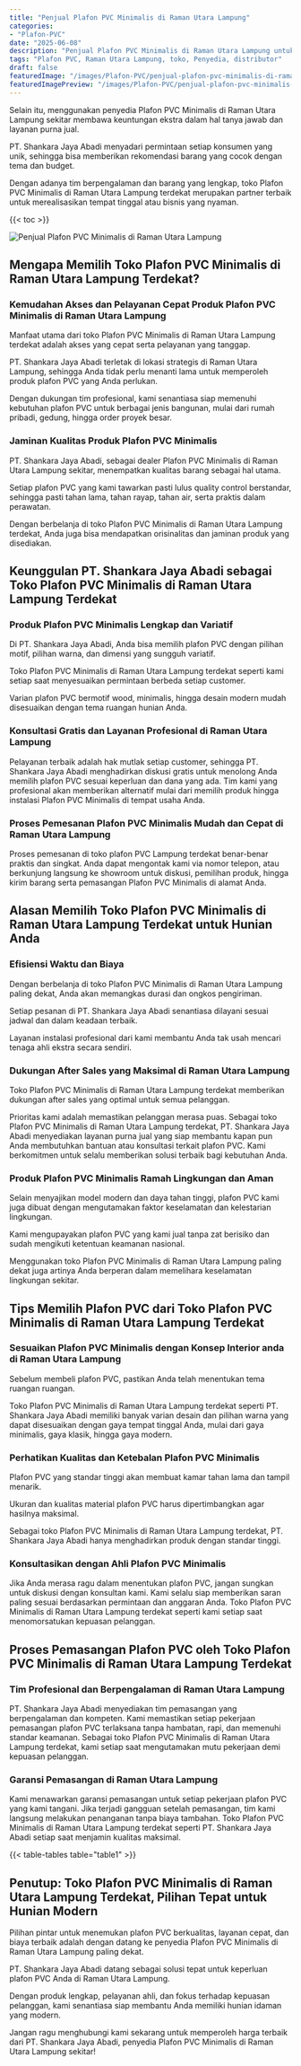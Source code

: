 ```yaml
---
title: "Penjual Plafon PVC Minimalis di Raman Utara Lampung"
categories:
- "Plafon-PVC"
date: "2025-06-08"
description: "Penjual Plafon PVC Minimalis di Raman Utara Lampung untuk hunian, perkantoran, dan gerai. Plafon berkualitas, beragam motif, variasi warna elegan, dengan jasa pemasangan oleh tim profesional dan jaminan resmi!|Servis penjualan Plafon PVC Minimalis di Raman Utara Lampung untuk keperluan tempat tinggal, perkantoran, atau gerai, dengan material terbaik dan pemasangan oleh tenaga ahli profesional dan garansi resmi.|Solusi Plafon PVC Minimalis di Raman Utara Lampung yang terpercaya bagi rumah, office, serta toko, dengan plafon berkualitas dan pemasangan oleh teknisi ahli dan garansi resmi.|Distribusi Plafon PVC Minimalis di Raman Utara Lampung untuk tempat tinggal, office, serta gerai, beserta material terbaik dan instalasi oleh teknisi ahli, disertai dengan kepastian resmi.}"
tags: "Plafon PVC, Raman Utara Lampung, toko, Penyedia, distributor"
draft: false
featuredImage: "/images/Plafon-PVC/penjual-plafon-pvc-minimalis-di-raman-utara-lampung.png"
featuredImagePreview: "/images/Plafon-PVC/penjual-plafon-pvc-minimalis-di-raman-utara-lampung.png"
---
```


Selain itu, menggunakan penyedia Plafon PVC Minimalis di Raman Utara Lampung sekitar membawa keuntungan ekstra dalam hal tanya jawab dan layanan purna jual.

PT. Shankara Jaya Abadi menyadari permintaan setiap konsumen yang unik, sehingga bisa memberikan rekomendasi barang yang cocok dengan tema dan budget.

Dengan adanya tim berpengalaman dan barang yang lengkap, toko Plafon PVC Minimalis di Raman Utara Lampung terdekat merupakan partner terbaik untuk merealisasikan tempat tinggal atau bisnis yang nyaman.

{{< toc >}}

![Penjual Plafon PVC Minimalis di Raman Utara Lampung](/images/Plafon-PVC/Penjual-Plafon-PVC-Minimalis-di-Raman-Utara-Lampung.png)

## Mengapa Memilih Toko Plafon PVC Minimalis di Raman Utara Lampung Terdekat?

### Kemudahan Akses dan Pelayanan Cepat Produk Plafon PVC Minimalis di Raman Utara Lampung

Manfaat utama dari toko Plafon PVC Minimalis di Raman Utara Lampung terdekat adalah akses yang cepat serta pelayanan yang tanggap.

PT. Shankara Jaya Abadi terletak di lokasi strategis di Raman Utara Lampung, sehingga Anda tidak perlu menanti lama untuk memperoleh produk plafon PVC yang Anda perlukan.

Dengan dukungan tim profesional, kami senantiasa siap memenuhi kebutuhan plafon PVC untuk berbagai jenis bangunan, mulai dari rumah pribadi, gedung, hingga order proyek besar.

### Jaminan Kualitas Produk Plafon PVC Minimalis

PT. Shankara Jaya Abadi, sebagai dealer Plafon PVC Minimalis di Raman Utara Lampung sekitar, menempatkan kualitas barang sebagai hal utama.

Setiap plafon PVC yang kami tawarkan pasti lulus quality control berstandar, sehingga pasti tahan lama, tahan rayap, tahan air, serta praktis dalam perawatan.

Dengan berbelanja di toko Plafon PVC Minimalis di Raman Utara Lampung terdekat, Anda juga bisa mendapatkan orisinalitas dan jaminan produk yang disediakan.

## Keunggulan PT. Shankara Jaya Abadi sebagai Toko Plafon PVC Minimalis di Raman Utara Lampung Terdekat

### Produk Plafon PVC Minimalis Lengkap dan Variatif

Di PT. Shankara Jaya Abadi, Anda bisa memilih plafon PVC dengan pilihan motif, pilihan warna, dan dimensi yang sungguh variatif.

Toko Plafon PVC Minimalis di Raman Utara Lampung terdekat seperti kami setiap saat menyesuaikan permintaan berbeda setiap customer.

Varian plafon PVC bermotif wood, minimalis, hingga desain modern mudah disesuaikan dengan tema ruangan hunian Anda.

### Konsultasi Gratis dan Layanan Profesional di Raman Utara Lampung

Pelayanan terbaik adalah hak mutlak setiap customer, sehingga PT. Shankara Jaya Abadi menghadirkan diskusi gratis untuk menolong Anda memilih plafon PVC sesuai keperluan dan dana yang ada. Tim kami yang profesional akan memberikan alternatif mulai dari memilih produk hingga instalasi Plafon PVC Minimalis di tempat usaha Anda.

### Proses Pemesanan Plafon PVC Minimalis Mudah dan Cepat di Raman Utara Lampung

Proses pemesanan di toko plafon PVC Lampung terdekat benar-benar praktis dan singkat. Anda dapat mengontak kami via nomor telepon, atau berkunjung langsung ke showroom untuk diskusi, pemilihan produk, hingga kirim barang serta pemasangan Plafon PVC Minimalis di alamat Anda.

## Alasan Memilih Toko Plafon PVC Minimalis di Raman Utara Lampung Terdekat untuk Hunian Anda

### Efisiensi Waktu dan Biaya

Dengan berbelanja di toko Plafon PVC Minimalis di Raman Utara Lampung paling dekat, Anda akan memangkas durasi dan ongkos pengiriman.

Setiap pesanan di PT. Shankara Jaya Abadi senantiasa dilayani sesuai jadwal dan dalam keadaan terbaik.

Layanan instalasi profesional dari kami membantu Anda tak usah mencari tenaga ahli ekstra secara sendiri.

### Dukungan After Sales yang Maksimal di Raman Utara Lampung

Toko Plafon PVC Minimalis di Raman Utara Lampung terdekat memberikan dukungan after sales yang optimal untuk semua pelanggan.

Prioritas kami adalah memastikan pelanggan merasa puas. Sebagai toko Plafon PVC Minimalis di Raman Utara Lampung terdekat, PT. Shankara Jaya Abadi menyediakan layanan purna jual yang siap membantu kapan pun Anda membutuhkan bantuan atau konsultasi terkait plafon PVC. Kami berkomitmen untuk selalu memberikan solusi terbaik bagi kebutuhan Anda.

### Produk Plafon PVC Minimalis Ramah Lingkungan dan Aman

Selain menyajikan model modern dan daya tahan tinggi, plafon PVC kami juga dibuat dengan mengutamakan faktor keselamatan dan kelestarian lingkungan.

Kami mengupayakan plafon PVC yang kami jual tanpa zat berisiko dan sudah mengikuti ketentuan keamanan nasional.

Menggunakan toko Plafon PVC Minimalis di Raman Utara Lampung paling dekat juga artinya Anda berperan dalam memelihara keselamatan lingkungan sekitar.

## Tips Memilih Plafon PVC dari Toko Plafon PVC Minimalis di Raman Utara Lampung Terdekat

### Sesuaikan Plafon PVC Minimalis dengan Konsep Interior anda di Raman Utara Lampung

Sebelum membeli plafon PVC, pastikan Anda telah menentukan tema ruangan ruangan.

Toko Plafon PVC Minimalis di Raman Utara Lampung terdekat seperti PT. Shankara Jaya Abadi memiliki banyak varian desain dan pilihan warna yang dapat disesuaikan dengan gaya tempat tinggal Anda, mulai dari gaya minimalis, gaya klasik, hingga gaya modern.

### Perhatikan Kualitas dan Ketebalan Plafon PVC Minimalis

Plafon PVC yang standar tinggi akan membuat kamar tahan lama dan tampil menarik.

Ukuran dan kualitas material plafon PVC harus dipertimbangkan agar hasilnya maksimal.

Sebagai toko Plafon PVC Minimalis di Raman Utara Lampung terdekat, PT. Shankara Jaya Abadi hanya menghadirkan produk dengan standar tinggi.

### Konsultasikan dengan Ahli Plafon PVC Minimalis

Jika Anda merasa ragu dalam menentukan plafon PVC, jangan sungkan untuk diskusi dengan konsultan kami. Kami selalu siap memberikan saran paling sesuai berdasarkan permintaan dan anggaran Anda. Toko Plafon PVC Minimalis di Raman Utara Lampung terdekat seperti kami setiap saat menomorsatukan kepuasan pelanggan.

## Proses Pemasangan Plafon PVC oleh Toko Plafon PVC Minimalis di Raman Utara Lampung Terdekat

### Tim Profesional dan Berpengalaman di Raman Utara Lampung

PT. Shankara Jaya Abadi menyediakan tim pemasangan yang berpengalaman dan kompeten. Kami memastikan setiap pekerjaan pemasangan plafon PVC terlaksana tanpa hambatan, rapi, dan memenuhi standar keamanan. Sebagai toko Plafon PVC Minimalis di Raman Utara Lampung terdekat, kami setiap saat mengutamakan mutu pekerjaan demi kepuasan pelanggan.

### Garansi Pemasangan di Raman Utara Lampung

Kami menawarkan garansi pemasangan untuk setiap pekerjaan plafon PVC yang kami tangani. Jika terjadi gangguan setelah pemasangan, tim kami langsung melakukan penanganan tanpa biaya tambahan. Toko Plafon PVC Minimalis di Raman Utara Lampung terdekat seperti PT. Shankara Jaya Abadi setiap saat menjamin kualitas maksimal.

{{< table-tables table="table1" >}}

## Penutup: Toko Plafon PVC Minimalis di Raman Utara Lampung Terdekat, Pilihan Tepat untuk Hunian Modern

Pilihan pintar untuk menemukan plafon PVC berkualitas, layanan cepat, dan biaya terbaik adalah dengan datang ke penyedia Plafon PVC Minimalis di Raman Utara Lampung paling dekat.

PT. Shankara Jaya Abadi datang sebagai solusi tepat untuk keperluan plafon PVC Anda di Raman Utara Lampung.

Dengan produk lengkap, pelayanan ahli, dan fokus terhadap kepuasan pelanggan, kami senantiasa siap membantu Anda memiliki hunian idaman yang modern.

Jangan ragu menghubungi kami sekarang untuk memperoleh harga terbaik dari PT. Shankara Jaya Abadi, penyedia Plafon PVC Minimalis di Raman Utara Lampung sekitar!
